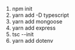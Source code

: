 1) npm init
2) yarn add -D typescript
3) yarn add mongoose
4) yarn add express
5) tsc --init
6) yarn add dotenv